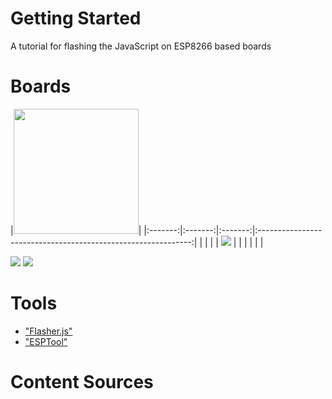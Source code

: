 # Getting Started
A tutorial for flashing the JavaScript  on ESP8266 based boards

# Boards
|<img src="http://img.dxcdn.com/productimages/sku_439965_1.jpg" width="200"/>|
|:-------:|:-------:|:-------:|:-------------------------------------------------------------:|
|         |         |         |  ![](http://img.dxcdn.com/productimages/sku_439965_1.jpg)     |
|         |         |         |                                                               |


[board01]:http://www.dx.com/p/open-smart-esp8266-esp-12e-development-board-serial-wi-fi-module-439965#.V_m2YGVeDeQ
![](http://www.dx.com/p/esp8266-esp-12-development-board-serial-wi-fi-module-for-nodemcu-442191#.V_m2b2VeDeQ)
![](http://www.dx.com/p/nodemcu-lua-ch340g-esp8266-wi-fi-internet-development-board-module-436665#.V_m2fGVeDeQ)

# Tools
- ["Flasher.js"](https://github.com/thingsSDK/flasher.js)
- ["ESPTool"](https://github.com/themadinventor/esptool)

# Content Sources
[](http://crufti.com/getting-started-with-espruino-on-esp8266/)
[](http://learn.acrobotic.com/tutorials/post/esp8266-javascript-programming-using-espruino)
[](http://www.espruino.com/ESP8266_Flashing)
